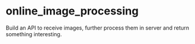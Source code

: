 # online_image_processing
Build an API to receive images, further process them in server and return something interesting.
